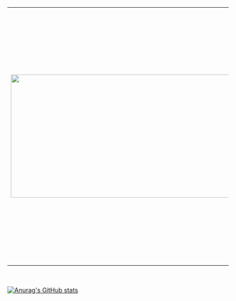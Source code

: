 <style>
td, th {
   border: none!important;
}
</style>

<table>
 <tr>
    <td>
     <img src="https://user-images.githubusercontent.com/62134536/138179396-9e04ce22-12a3-4c5e-b9e6-fe1b09a181aa.gif" width="2000" height="280"/>
    </td>
    <td>I am <b>Shahed Chowdhury Omi</b> from Bangladesh studying at American International University of Bangladesh on Computer Science and Software engineering 👨‍💻.I am really 
     passionate about learning to code and make new projects. <br/> I believe in the process of " never stop learning ".
  </td>
 </tr>
</table>

<br/>



[![Anurag's GitHub stats](https://github-readme-stats.vercel.app/api?username=Shahed1998)](https://github.com/anuraghazra/github-readme-stats)
 


